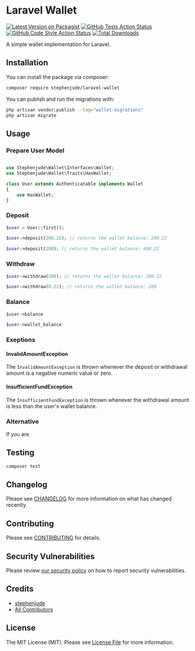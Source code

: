 # Laravel Wallet

[![Latest Version on Packagist](https://img.shields.io/packagist/v/stephenjude/laravel-wallet.svg?style=flat-square)](https://packagist.org/packages/stephenjude/laravel-wallet)
[![GitHub Tests Action Status](https://img.shields.io/github/workflow/status/stephenjude/laravel-wallet/run-tests?label=tests)](https://github.com/stephenjude/laravel-wallet/actions?query=workflow%3Arun-tests+branch%3Amain)
[![GitHub Code Style Action Status](https://img.shields.io/github/workflow/status/stephenjude/laravel-wallet/Check%20&%20fix%20styling?label=code%20style)](https://github.com/stephenjude/laravel-wallet/actions?query=workflow%3A"Check+%26+fix+styling"+branch%3Amain)
[![Total Downloads](https://img.shields.io/packagist/dt/stephenjude/laravel-wallet.svg?style=flat-square)](https://packagist.org/packages/stephenjude/laravel-wallet)

A simple wallet implementation for Laravel.

## Installation

You can install the package via composer:

```bash
composer require stephenjude/laravel-wallet
```

You can publish and run the migrations with:

```bash
php artisan vendor:publish --tag="wallet-migrations"
php artisan migrate
```

[//]: # ()

[//]: # (```bash)

[//]: # (php artisan vendor:publish --tag="wallet-config")

[//]: # (```)

## Usage

### Prepare User Model

```php

use Stephenjude\Wallet\Interfaces\Wallet;
use Stephenjude\Wallet\Traits\HasWallet;

class User extends Authenticatable implements Wallet
{
    use HasWallet;
}
```

### Deposit

```php
$user = User::first();

$user->deposit(200.22); // returns the wallet balance: 200.22

$user->deposit(200); // returns the wallet balance: 400.22
```

### Withdraw
```php
$user->withdraw(200); // returns the wallet balance: 200.22

$user->withdraw(0.22); // returns the wallet balance: 200
```

### Balance

```php
$user->balance

$user->wallet_balance
```

### Exeptions
#### InvalidAmountException
The `InvalidAmountException` is thrown whenever the deposit or withdrawal amount is a negative numeric value or zero.

#### InsufficientFundException
The `InsufficientFundException` is thrown whenever the withdrawal amount is less than the user's wallet balance.

### Alternative
If you are 

## Testing

```bash
composer test
```

## Changelog

Please see [CHANGELOG](CHANGELOG.md) for more information on what has changed recently.

## Contributing

Please see [CONTRIBUTING](https://github.com/spatie/.github/blob/main/CONTRIBUTING.md) for details.

## Security Vulnerabilities

Please review [our security policy](../../security/policy) on how to report security vulnerabilities.

## Credits

- [stephenjude](https://github.com/stephenjude)
- [All Contributors](../../contributors)

## License

The MIT License (MIT). Please see [License File](LICENSE.md) for more information.
